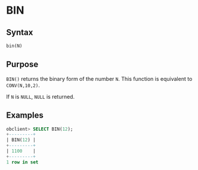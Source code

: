# BIN

## Syntax

```sql
bin(N)
```

## Purpose

`BIN()` returns the binary form of the number `N`. This function is equivalent to `CONV(N,10,2)`.

If `N` is `NULL`, `NULL` is returned.

## Examples

```sql
obclient> SELECT BIN(12);
+---------+
| BIN(12) |
+---------+
| 1100    |
+---------+
1 row in set
```
